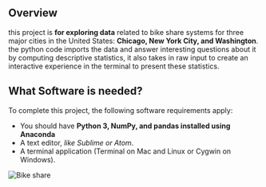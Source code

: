 ## Overview
  this project is __for exploring data__ related to bike share systems for three major cities in the United States: **Chicago, New York City, and Washington**. the python code imports the data and answer interesting questions about it by computing descriptive statistics, it also takes in raw input to create an interactive experience in the terminal to present these statistics.

## What Software is needed?
To complete this project, the following software requirements apply:

* You should have __Python 3, NumPy, and pandas installed using Anaconda__
* A text editor, *like Sublime or Atom*.
* A terminal application (Terminal on Mac and Linux or Cygwin on Windows).

![Bike share](https://upload.wikimedia.org/wikipedia/commons/thumb/8/82/Melbourne_City_Bikes.JPG/550px-Melbourne_City_Bikes.JPG)
